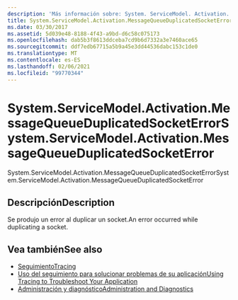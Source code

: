 ```yaml
---
description: 'Más información sobre: System. ServiceModel. Activation. MessageQueueDuplicatedSocketError'
title: System.ServiceModel.Activation.MessageQueueDuplicatedSocketError
ms.date: 03/30/2017
ms.assetid: 5d039e48-8188-4f43-a9bd-d6c58c075173
ms.openlocfilehash: dab5b3f8613ddceba7cd9b6d7332a3e7460ace65
ms.sourcegitcommit: ddf7edb67715a5b9a45e3dd44536dabc153c1de0
ms.translationtype: MT
ms.contentlocale: es-ES
ms.lasthandoff: 02/06/2021
ms.locfileid: "99770344"
---
```

# <a name="systemservicemodelactivationmessagequeueduplicatedsocketerror"></a><span data-ttu-id="6f7b8-103">System.ServiceModel.Activation.MessageQueueDuplicatedSocketError</span><span class="sxs-lookup"><span data-stu-id="6f7b8-103">System.ServiceModel.Activation.MessageQueueDuplicatedSocketError</span></span>

<span data-ttu-id="6f7b8-104">System.ServiceModel.Activation.MessageQueueDuplicatedSocketError</span><span class="sxs-lookup"><span data-stu-id="6f7b8-104">System.ServiceModel.Activation.MessageQueueDuplicatedSocketError</span></span>  
  
## <a name="description"></a><span data-ttu-id="6f7b8-105">Descripción</span><span class="sxs-lookup"><span data-stu-id="6f7b8-105">Description</span></span>  

 <span data-ttu-id="6f7b8-106">Se produjo un error al duplicar un socket.</span><span class="sxs-lookup"><span data-stu-id="6f7b8-106">An error occurred while duplicating a socket.</span></span>  
  
## <a name="see-also"></a><span data-ttu-id="6f7b8-107">Vea también</span><span class="sxs-lookup"><span data-stu-id="6f7b8-107">See also</span></span>

- [<span data-ttu-id="6f7b8-108">Seguimiento</span><span class="sxs-lookup"><span data-stu-id="6f7b8-108">Tracing</span></span>](index.md)
- [<span data-ttu-id="6f7b8-109">Uso del seguimiento para solucionar problemas de su aplicación</span><span class="sxs-lookup"><span data-stu-id="6f7b8-109">Using Tracing to Troubleshoot Your Application</span></span>](using-tracing-to-troubleshoot-your-application.md)
- [<span data-ttu-id="6f7b8-110">Administración y diagnóstico</span><span class="sxs-lookup"><span data-stu-id="6f7b8-110">Administration and Diagnostics</span></span>](../index.md)
